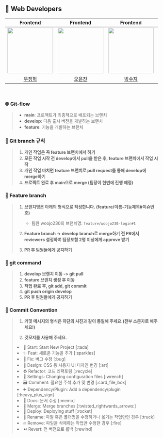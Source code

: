 ## 👥 Web Developers

<div align="center">

|                              Frontend                               |                              Frontend                               |                              Frontend                               |                                Frontend                                |
| :-----------------------------------------------------------------: | :-----------------------------------------------------------------: | :-----------------------------------------------------------------: | :--------------------------------------------------------------------: |
| <img style="width: 150px;" src="https://github.com/woojo230.png" /> | <img style="width: 150px;" src="https://github.com/Eunjin03.png" /> | <img style="width: 150px;" src="https://github.com/suzy0928.png" /> | <img style="width: 150px;" src="https://github.com/seoyeon0103.png" /> |
|                [우정혁](https://github.com/woojo230)                |                [오은진](https://github.com/Eunjin03)                |                [박수지](https://github.com/suzy0928)                |                [임서연](https://github.com/seoyeon0103)                |

</div>

<br/>

### 🌐 Git-flow

> - **main**: 프로젝트가 최종적으로 배포되는 브랜치
> - **develop**: 다음 출시 버전을 개발하는 브랜치
> - **feature**: 기능을 개발하는 브랜치
>   <br>

### 📌 Git branch 규칙

> 1. **개인 작업은 꼭 feature 브랜치에서 하기**
> 2. **모든 작업 시작 전 develop에서 pull을 받은 후, feature 브랜치에서 작업 시작**
> 3. **개인 작업 마치면 feature 브랜치로 pull request를 통해 develop에 merge하기**
> 4. **프로젝트 완료 후 main으로 merge (팀장이 한번에 진행 예정)** <br>

### 📝 Feature branch

> 1. **브랜치명은 아래의 형식으로 작성합니다. (feature/이름-기능제목#이슈번호)**
>
>    - 팀원 woojo230의 브랜치명: `feature/woojo230-login#1`
>
> 2. **Feature branch -> develop branch로 merge하기 전 PR에서 reviewers 설정하여 팀장포함 2명 이상에게 approve 받기**
>
> 3. **PR 후 팀원들에게 공지하기** <br>

### 📝 git command

> 1. **develop 브랜치 이동 -> git pull**
> 2. **feature 브랜치 생성 후 이동**
> 3. **작업 완료 후, git add, git commit**
> 4. **git push origin develop**
> 5. **PR 후 팀원들에게 공지하기** <br>

### 🎯 Commit Convention

> 1. **커밋 메시지의 형식은 하단의 사진과 같이 통일해 주세요.(전부 소문자로 해주세요!)**
>
> 2. **깃모지를 사용해 주세요.**
>
> <li> 🎉 Start: Start New Project [:tada]
> <li> ✨ Feat: 새로운 기능을 추가 [:sparkles]
> <li> 🐛 Fix: 버그 수정 [:bug]
> <li> 🎨 Design: CSS 등 사용자 UI 디자인 변경 [:art]
> <li> ♻️ Refactor: 코드 리팩토링 [:recycle]
> <li> 🔧 Settings: Changing configuration files [:wrench]
> <li> 🗃️ Comment: 필요한 주석 추가 및 변경 [:card_file_box]
> <li> ➕ Dependency/Plugin: Add a dependency/plugin [:heavy_plus_sign]
> <li> 📝 Docs: 문서 수정 [:memo]
> <li> 🔀 Merge: Merge branches [:twisted_rightwards_arrows:]
> <li> 🚀 Deploy: Deploying stuff [:rocket]
> <li> 🚚 Rename: 파일 혹은 폴더명을 수정하거나 옮기는 작업만인 경우 [:truck]
> <li> 🔥 Remove: 파일을 삭제하는 작업만 수행한 경우 [:fire]
> <li> ⏪️ Revert: 전 버전으로 롤백 [:rewind]
